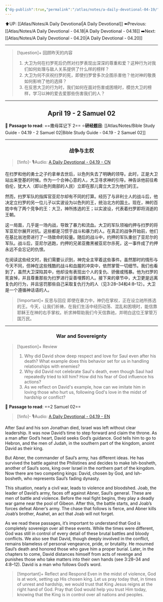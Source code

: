 ```yaml
---
{"dg-publish":true,"permalink":"/atlas/notes/a-daily-devotional-04-19/","noteIcon":""}
---
```


 ⬆️UP: [[Atlas/Notes/A Daily Devotional\|A Daily Devotional]]
⬅️Previous: [[Atlas/Notes/A Daily Devotional - 04.18\|A Daily Devotional - 04.18]]
➡️Next: [[Atlas/Notes/A Daily Devotional - 04.20\|A Daily Devotional - 04.20]]

---

> [!question]+ 回顾昨天的内容
> 1. 大卫为何在扫罗死后仍然对扫罗表现出深深的尊重和爱？这种行为对我们如何处理与敌人关系提供了什么样的榜样？
> 2. 大卫为何不庆祝扫罗的死，即使扫罗曾多次企图杀害他？他对神的敬畏如何影响了他的选择？
> 3. 在反思大卫的行为时，我们如何在面对伤害或困境时，模仿大卫的榜样，学习以神的爱去爱那些伤害我们的人？

---
## <center>April 19 -  2 Samuel 02</center>

📖 **Passage to read**: ==撒母耳记下 2==
⭐**研经题目**: [[Atlas/Notes/Bible Study Guide - 04.19 - 2 Samuel 02\|Bible Study Guide - 04.19 - 2 Samuel 02]]

---
### <center>战争与主权</center>

> [!info]- 🎙️Audio: [A Daily Devotional - 04.19 - CN]()

在扫罗和他的勇士之子约拿单去世后，以色列失去了明确的领导。此时，正是大卫站出来登基的时候。作为一个合神心意的人，大卫寻求神的引导。神告诉他前往希伯伦，犹大人（即以色列南部的人民）立即在那儿膏立大卫为他们的王。

然而，扫罗军队的指挥官亚尼尔却有不同的打算。经历了与非利士人的战斗后，他决定立扫罗的另一位儿子以实波设为以色列的王，统治北方的国土。现在，神的百姓中有了两个竞争的王：大卫，神所拣选的王；以实波设，代表着扫罗即将消逝的王朝。

这一局面，几乎是一场内战，导致了暴力和流血。大卫的军队领袖约押与扫罗的将军亚尼尔展开对抗。这些都是习惯于战斗和暴力的人。在真正的战争开始前，他们在基比翁池旁进行了一场致命的较量。随后的战斗中，约押的军队重创了亚尼尔的军队。战斗后，亚尼尔逃跑，约押的兄弟亚撒黑被亚尼尔杀死，这一事件成了约押永远不会忘记的仇恨。

在阅读这些经文时，我们需要认识到，神完全主宰着这些事件。虽然那时的情形与今天不同，但神在这些残酷的战斗和血腥的冲突中，依然掌管一切细节。我们也看到了，虽然大卫深陷其中，他却没有表现出个人的复仇、骄傲或残暴。他为扫罗的死哀悼，并且尊重那些为扫罗进行妥善埋葬的人。接下来的章节中，大卫更是远离复仇的行为，并且惩罚那些自己采取复仇行为的人（见3:28–34和4:8–12）。大卫是一个遵循神话语的人。

> [!important]+ 反思与回应
即使在暴力中，神仍在掌权，正在设立祂所拣选的王。今天，让我们祈祷，在我们生活中经历动荡、混乱和困境时，能信靠耶稣王在神的右手掌权。祈求神帮助我们今天信靠祂，并明白这位王掌管万国万民。


---
### <center>War and Sovereignty</center>

> [!question]+ Review
> 1. Why did David show deep respect and love for Saul even after his death? What example does this behavior set for us in handling relationships with enemies?
> 2. Why did David not celebrate Saul's death, even though Saul had repeatedly tried to kill him? How did his fear of God influence his actions?
> 3. ⁠As we reflect on David's example, how can we imitate him in loving those who hurt us, following God's love in the midst of hardship or conflict?

📖 **Passage to read**: ==2 Samuel 02==

> [!info]- 🎙️Audio: [A Daily Devotional - 04.19 - EN]()  

After Saul and his son Jonathan died, Israel was left without clear leadership. It was now David’s time to step forward and claim the throne. As a man after God’s heart, David seeks God’s guidance. God tells him to go to Hebron, and the men of Judah, in the southern part of the kingdom, anoint David as their king.

But Abner, the commander of Saul’s army, has different ideas. He has survived the battle against the Philistines and decides to make Ish-bosheth, another of Saul’s sons, king over Israel in the northern part of the kingdom. Now there are two competing kings: David, chosen by God, and Ish-bosheth, who represents Saul’s fading dynasty.

This situation, nearly a civil war, leads to violence and bloodshed. Joab, the leader of David’s army, faces off against Abner, Saul’s general. These are men of battle and violence. Before the real fight begins, they play a deadly war game near the pool of Gibeon. After this, the battle starts, and Joab’s forces defeat Abner’s army. The chase that follows is fierce, and Abner kills Joab’s brother, Asahel, an act that Joab will not forget.

As we read these passages, it’s important to understand that God is completely sovereign over all these events. While the times were different, God was still in control of every detail of these brutal battles and bloody conflicts. We also see that David, though deeply involved in the conflict, remains blameless of personal vengeance, pride, or brutality. He mourned Saul’s death and honored those who gave him a proper burial. Later, in the chapters to come, David distances himself from acts of revenge and punishes those who take matters into their own hands (see 3:28–34 and 4:8–12). David is a man who follows God’s word.

> [!important]+ Reflect and Respond
Even in the midst of violence, God is at work, setting up His chosen king. Let us pray today that, in times of unrest and hardship, we would trust that King Jesus reigns at the right hand of God. Pray that God would help you trust Him today, knowing that the King is in control over all nations and peoples.



 



































